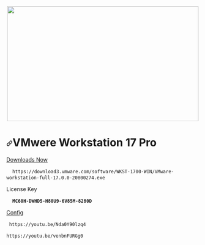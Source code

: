 <div align='center'><a href='https://www.vmware.com/products/workstation-pro/workstation-pro-evaluation.html'><img width='500' height='300' src='https://cdn.windowsreport.com/wp-content/uploads/2022/11/vmware-17-pro-workstation.jpg'/></a> </div>

<h1 tabindex="-1" dir="auto"><a id="user-content-yarn-and-nodejs-for-github-actions" class="anchor" aria-hidden="true" href="#yarn-and-nodejs-for-github-actions"><svg class="octicon octicon-link" viewBox="0 0 16 16" version="1.1" width="16" height="16" aria-hidden="true"><path d="m7.775 3.275 1.25-1.25a3.5 3.5 0 1 1 4.95 4.95l-2.5 2.5a3.5 3.5 0 0 1-4.95 0 .751.751 0 0 1 .018-1.042.751.751 0 0 1 1.042-.018 1.998 1.998 0 0 0 2.83 0l2.5-2.5a2.002 2.002 0 0 0-2.83-2.83l-1.25 1.25a.751.751 0 0 1-1.042-.018.751.751 0 0 1-.018-1.042Zm-4.69 9.64a1.998 1.998 0 0 0 2.83 0l1.25-1.25a.751.751 0 0 1 1.042.018.751.751 0 0 1 .018 1.042l-1.25 1.25a3.5 3.5 0 1 1-4.95-4.95l2.5-2.5a3.5 3.5 0 0 1 4.95 0 .751.751 0 0 1-.018 1.042.751.751 0 0 1-1.042.018 1.998 1.998 0 0 0-2.83 0l-2.5 2.5a1.998 1.998 0 0 0 0 2.83Z"></path></svg></a>VMwere Workstation 17 Pro</h1>
  
  <a href='https://download3.vmware.com/software/WKST-1700-WIN/VMware-workstation-full-17.0.0-20800274.exe ' dir="auto">Downloads Now</a>
  <p class="highlight highlight-source-shell notranslate position-relative overflow-auto" dir="auto">
    <pre> <code> https://download3.vmware.com/software/WKST-1700-WIN/VMware-workstation-full-17.0.0-20800274.exe </code> </pre></p>
    
  <p dir="auto">License Key</p>
  <div class="highlight highlight-source-shell notranslate position-relative overflow-auto" dir="auto">
    <pre> <code> <b>MC60H-DWHD5-H80U9-6V85M-8280D</b></code> </pre></div>

  <a href='https://youtu.be/Nda0Y90lzq4' dir="auto">Config</a>
  <div class="highlight highlight-source-shell notranslate position-relative overflow-auto" dir="auto">
    <pre><code> https://youtu.be/Nda0Y90lzq4</code> </pre>
  </div>
  <div class="highlight highlight-source-shell notranslate position-relative overflow-auto" dir="auto">
    <pre><code>https://youtu.be/venbnFURGg0</code> </pre>
  </div>

